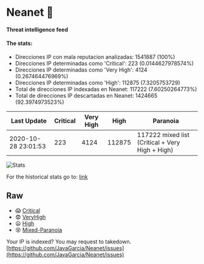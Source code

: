 # Neanet :hocho:
#### Threat intelligence feed
#### The stats:

- Direcciones IP con mala reputacion analizadas: 1541887 (100%)
- Direcciones IP determinadas como 'Critical':  223 (0.0144627978574%)
- Direcciones IP determinadas como 'Very High':  4124 (0.267464476969%)
- Direcciones IP determinadas como 'High':  112875 (7.3205753729)
- Total de direcciones IP indexadas en Neanet:  117222 (7.60250264773%)
- Total de direcciones IP descartadas en Neanet:  1424665 (92.3974973523%)

| Last Update | Critical | Very High | High | Paranoia |
| --- | --- | --- | --- | --- |
| 2020-10-28 23:01:53 | 223 | 4124 | 112875 | 117222 mixed list (Critical + Very High + High)|

![Stats](https://docs.google.com/spreadsheets/d/e/2PACX-1vSnaNMIXVabIpDJjufMlzH7poXnshF3mgd8Is1g9ytUEzVsP5my4Trn8f-xkoLLQ38xpL3HtmUexLo6/pubchart?oid=501124687&format=image)

For the historical stats go to: [link](/stats.csv)
## Raw
- :scream: [Critical](https://raw.githubusercontent.com/JavaGarcia/Neanet/master/blacklists/neanet_critical.txt)
- :fearful: [VeryHigh](https://raw.githubusercontent.com/JavaGarcia/Neanet/master/blacklists/neanet_veryHigh.txtt)
- :frowning: [High](https://raw.githubusercontent.com/JavaGarcia/Neanet/master/blacklists/neanet_high.txt)
- :dizzy_face: [Mixed-Paranoia](https://raw.githubusercontent.com/JavaGarcia/Neanet/master/blacklists/neanet_all.txt)


Your IP is indexed? You may request to takedown. [https://github.com/JavaGarcia/Neanet/issues](https://github.com/JavaGarcia/Neanet/issues)












































































































































































































































































































































































































































































































































































































































































































































































































































































































































































































































































































































































































































































































































































































































































































































































































































































































































































































